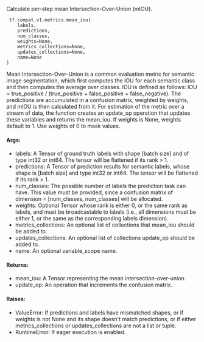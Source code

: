 Calculate per-step mean Intersection-Over-Union (mIOU).

```
 tf.compat.v1.metrics.mean_iou(
    labels,
    predictions,
    num_classes,
    weights=None,
    metrics_collections=None,
    updates_collections=None,
    name=None
)
```
Mean Intersection-Over-Union is a common evaluation metric for semantic image segmentation, which first computes the IOU for each semantic class and then computes the average over classes. IOU is defined as follows: IOU = true_positive / (true_positive + false_positive + false_negative). The predictions are accumulated in a confusion matrix, weighted by weights, and mIOU is then calculated from it.
For estimation of the metric over a stream of data, the function creates an update_op operation that updates these variables and returns the mean_iou.
If weights is None, weights default to 1. Use weights of 0 to mask values.
#### Args:
- labels: A Tensor of ground truth labels with shape [batch size] and of type int32 or int64. The tensor will be flattened if its rank > 1.
- predictions: A Tensor of prediction results for semantic labels, whose shape is [batch size] and type int32 or int64. The tensor will be flattened if its rank > 1.
- num_classes: The possible number of labels the prediction task can have. This value must be provided, since a confusion matrix of dimension = [num_classes, num_classes] will be allocated.
- weights: Optional Tensor whose rank is either 0, or the same rank as labels, and must be broadcastable to labels (i.e., all dimensions must be either 1, or the same as the corresponding labels dimension).
- metrics_collections: An optional list of collections that mean_iou should be added to.
- updates_collections: An optional list of collections update_op should be added to.
- name: An optional variable_scope name.
#### Returns:
- mean_iou: A Tensor representing the mean intersection-over-union.
- update_op: An operation that increments the confusion matrix.
#### Raises:
- ValueError: If predictions and labels have mismatched shapes, or if weights is not None and its shape doesn't match predictions, or if either metrics_collections or updates_collections are not a list or tuple.
- RuntimeError: If eager execution is enabled.
